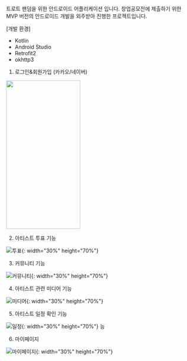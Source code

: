 트로트 팬덤을 위한 안드로이드 어플리케이션 입니다.
창업공모전에 제출하기 위한 MVP 버전의 안드로이드 개발을 외주받아 진행한 프로젝트입니다.

[개발 환경]
- Kotlin
- Android Studio
- Retrofit2
- okhttp3

1. 로그인&회원가입 (카카오/네이버)

<img src="https://github.com/user-attachments/assets/676864e3-dbe5-41a7-9c71-a376ed69f5b7" width="200" height="400" />


2. 아티스트 투표 기능

![투표](https://github.com/user-attachments/assets/1d5f7e50-bf44-422c-a60f-b35e36b58599){: width="30%" height="70%"}


3. 커뮤니티 기능

![커뮤니티](https://github.com/user-attachments/assets/ff05ca7b-1423-47fc-b8f2-b8c4b31a143a){: width="30%" height="70%"}


4. 아티스트 관련 미디어 기능

![미디어](https://github.com/user-attachments/assets/cd8d7015-0b92-4673-bc52-6f0fcb1a1ae4){: width="30%" height="70%"}


5. 아티스트 일정 확인 기능

![일정](https://github.com/user-attachments/assets/9bcfc594-04cb-48a7-9e02-63055abe74fd){: width="30%" height="70%"}
능


6. 마이페이지

![마이페이지](https://github.com/user-attachments/assets/02c554d0-eff5-458b-868f-8654a3fee3bb){: width="30%" height="70%"}


